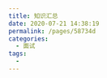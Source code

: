 ```yaml
---
title: 知识汇总
date: 2020-07-21 14:38:19
permalink: /pages/58734d
categories: 
  - 面试
tags: 
  - 
---
```



